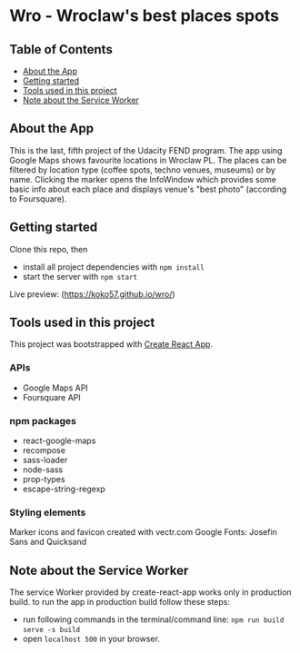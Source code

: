 # Wro - Wroclaw's best places spots

## Table of Contents

* [About the App](#abouttheapp)
* [Getting started](#gettingstarted)
* [Tools used in this project](#toolsusedinthisproject)
* [Note about the Service Worker](#noteabouttheserviceworker)


## About the App
This is the last, fifth project of the Udacity FEND program. The app using Google Maps shows favourite locations in Wroclaw PL. The places can be filtered by location type (coffee spots, techno venues, museums) or by name.
Clicking the marker opens the InfoWindow which provides some basic info about each place and displays venue's "best photo" (according to Foursquare).

## Getting started

Clone this repo, then
* install all project dependencies with `npm install`
* start the server with `npm start`

Live preview: (https://koko57.github.io/wro/)

## Tools used in this project

This project was bootstrapped with [Create React App](https://github.com/facebookincubator/create-react-app).

### APIs
* Google Maps API 
* Foursquare API

### npm packages 
* react-google-maps
* recompose
* sass-loader 
* node-sass
* prop-types
* escape-string-regexp

### Styling elements
Marker icons and favicon created with vectr.com
Google Fonts: Josefin Sans and Quicksand

## Note about the Service Worker
The service Worker provided by create-react-app works only in production build.
to run the app in production build follow these steps:
* run following commands in the terminal/command line:
   `npm run build`
   `serve -s build`
* open `localhost 500` in your browser.
